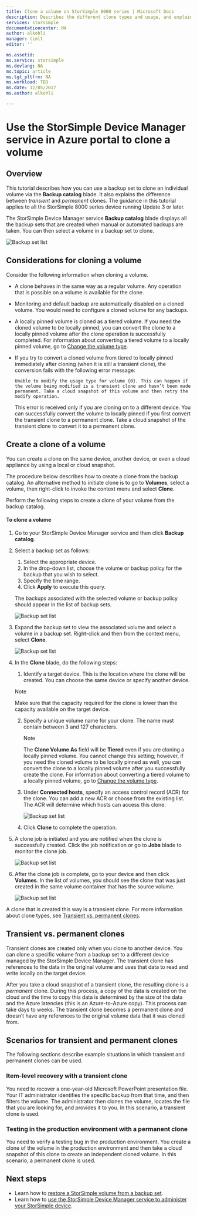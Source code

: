 ```yaml
---
title: Clone a volume on StorSimple 8000 series | Microsoft Docs
description: Describes the different clone types and usage, and explains how you can use a backup set to clone an individual volume on a StorSimple 8000 series device.
services: storsimple
documentationcenter: NA
author: alkohli
manager: timlt
editor: ''

ms.assetid: 
ms.service: storsimple
ms.devlang: NA
ms.topic: article
ms.tgt_pltfrm: NA
ms.workload: TBD
ms.date: 12/05/2017
ms.author: alkohli

---
```

# Use the StorSimple Device Manager service in Azure portal to clone a volume

## Overview

This tutorial describes how you can use a backup set to clone an individual volume via the **Backup catalog** blade. It also explains the difference between *transient* and *permanent* clones. The guidance in this tutorial applies to all the StorSimple 8000 series device running Update 3 or later.

The StorSimple Device Manager service **Backup catalog** blade displays all the backup sets that are created when manual or automated backups are taken. You can then select a volume in a backup set to clone.

 ![Backup set list](./media/storsimple-8000-clone-volume-u2/bucatalog.png)

## Considerations for cloning a volume

Consider the following information when cloning a volume.

- A clone behaves in the same way as a regular volume. Any operation that is possible on a volume is available for the clone.

- Monitoring and default backup are automatically disabled on a cloned volume. You would need to configure a cloned volume for any backups.

- A locally pinned volume is cloned as a tiered volume. If you need the cloned volume to be locally pinned, you can convert the clone to a locally pinned volume after the clone operation is successfully completed. For information about converting a tiered volume to a locally pinned volume, go to [Change the volume type](storsimple-8000-manage-volumes-u2.md#change-the-volume-type).

- If you try to convert a cloned volume from tiered to locally pinned immediately after cloning (when it is still a transient clone), the conversion fails with the following error message:

    `Unable to modify the usage type for volume {0}. This can happen if the volume being modified is a transient clone and hasn’t been made permanent. Take a cloud snapshot of this volume and then retry the modify operation.`

    This error is received only if you are cloning on to a different device. You can successfully convert the volume to locally pinned if you first convert the transient clone to a permanent clone. Take a cloud snapshot of the transient clone to convert it to a permanent clone.

## Create a clone of a volume

You can create a clone on the same device, another device, or even a cloud appliance by using a local or cloud snapshot.

The procedure below describes how to create a clone from the backup catalog.  An alternative method to initiate clone is to go to **Volumes**, select a volume, then right-click to invoke the context menu and select **Clone**.

Perform the following steps to create a clone of your volume from the backup catalog.

#### To clone a volume

1. Go to your StorSimple Device Manager service and then click **Backup catalog**.

2. Select a backup set as follows:
   
   1. Select the appropriate device.
   2. In the drop-down list, choose the volume or backup policy for the backup that you wish to select.
   3. Specify the time range.
   4. Click **Apply** to execute this query.

    The backups associated with the selected volume or backup policy should appear in the list of backup sets.
   
    ![Backup set list](./media/storsimple-8000-clone-volume-u2/bucatalog.png)
     
3. Expand the backup set to view the associated volume and select a volume in a backup set. Right-click and then from the context menu, select **Clone**.

   ![Backup set list](./media/storsimple-8000-clone-volume-u2/clonevol3b.png) 

3. In the **Clone** blade, do the following steps:
   
    1. Identify a target device. This is the location where the clone will be created. You can choose the same device or specify another device.

      > [!NOTE]
      > Make sure that the capacity required for the clone is lower than the capacity available on the target device.
       
    2. Specify a unique volume name for your clone. The name must contain between 3 and 127 characters.
      
        > [!NOTE]
        > The **Clone Volume As** field will be **Tiered** even if you are cloning a locally pinned volume. You cannot change this setting; however, if you need the cloned volume to be locally pinned as well, you can convert the clone to a locally pinned volume after you successfully create the clone. For information about converting a tiered volume to a locally pinned volume, go to [Change the volume type](storsimple-8000-manage-volumes-u2.md#change-the-volume-type).
          
    3. Under **Connected hosts**, specify an access control record (ACR) for the clone. You can add a new ACR or choose from the existing list. The ACR will determine which hosts can access this clone.
      
        ![Backup set list](./media/storsimple-8000-clone-volume-u2/clonevol3a.png) 

    4. Click **Clone** to complete the operation.

4. A clone job is initiated and you are notified when the clone is successfully created. Click the job notification or go to **Jobs** blade to monitor the clone job.

    ![Backup set list](./media/storsimple-8000-clone-volume-u2/clonevol5.png)

7. After the clone job is complete, go to your device and then click **Volumes**. In the list of volumes, you should see the clone that was just created in the same volume container that has the source volume.

    ![Backup set list](./media/storsimple-8000-clone-volume-u2/clonevol6.png)

A clone that is created this way is a transient clone. For more information about clone types, see [Transient vs. permanent clones](#transient-vs-permanent-clones).


## Transient vs. permanent clones
Transient clones are created only when you clone to another device. You can clone a specific volume from a backup set to a different device managed by the StorSimple Device Manager. The transient clone has references to the data in the original volume and uses that data to read and write locally on the target device.

After you take a cloud snapshot of a transient clone, the resulting clone is a *permanent* clone. During this process, a copy of the data is created on the cloud and the time to copy this data is determined by the size of the data and the Azure latencies (this is an Azure-to-Azure copy). This process can take days to weeks. The transient clone becomes a permanent clone and doesn’t have any references to the original volume data that it was cloned from.

## Scenarios for transient and permanent clones
The following sections describe example situations in which transient and permanent clones can be used.

### Item-level recovery with a transient clone
You need to recover a one-year-old Microsoft PowerPoint presentation file. Your IT administrator identifies the specific backup from that time, and then filters the volume. The administrator then clones the volume, locates the file that you are looking for, and provides it to you. In this scenario, a transient clone is used.

### Testing in the production environment with a permanent clone
You need to verify a testing bug in the production environment. You create a clone of the volume in the production environment and then take a cloud snapshot of this clone to create an independent cloned volume. In this scenario, a permanent clone is used.

## Next steps
* Learn how to [restore a StorSimple volume from a backup set](storsimple-8000-restore-from-backup-set-u2.md).
* Learn how to [use the StorSimple Device Manager service to administer your StorSimple device](storsimple-8000-manager-service-administration.md).

